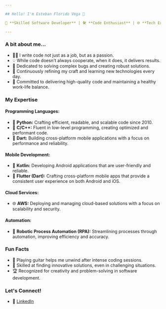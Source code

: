 ```yaml
---

## Hello! I'm Esteban Florido Vega 👋

🌟 **Skilled Software Developer** | 🛠️ **Code Enthusiast** | 🌐 **Tech Explorer**

---
```


### A bit about me...

- 👨‍💻 I write code not just as a job, but as a passion.
- 💡 While code doesn't always cooperate, when it does, it delivers results.
- 🐛 Dedicated to solving complex bugs and creating robust solutions.
- 🌱 Continuously refining my craft and learning new technologies every day.
- 🚀 Committed to delivering high-quality code and maintaining a healthy work-life balance.

### My Expertise

#### **Programming Languages:**
- 🐍 **Python:** Crafting efficient, readable, and scalable code since 2010.
- 💾 **C/C++:** Fluent in low-level programming, creating optimized and performant code.
- 🦾 **Dart:** Building cross-platform mobile applications with a focus on performance and reliability.

#### **Mobile Development:**
- 📱 **Kotlin:** Developing Android applications that are user-friendly and reliable.
- 📲 **Flutter (Dart):** Crafting cross-platform mobile apps that provide a consistent user experience on both Android and iOS.

#### **Cloud Services:**
- 🌐 **AWS:** Deploying and managing cloud-based solutions with a focus on scalability and security.

#### **Automation:**
- 🦾 **Robotic Process Automation (RPA):** Streamlining processes through automation, improving efficiency and accuracy.

### Fun Facts

- 🎸 Playing guitar helps me unwind after intense coding sessions.
- 🎩 Skilled at finding innovative solutions, even in challenging situations.
- 🏆 Recognized for creativity and problem-solving in software development.

### Let's Connect!

- 🔗 [LinkedIn](https://www.linkedin.com/in/esteban-florido-vega-4ab05814a/)
